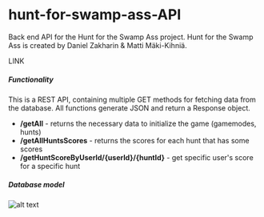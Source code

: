 hunt-for-swamp-ass-API
======

Back end API for the Hunt for the Swamp Ass project. Hunt for the Swamp Ass is created by Daniel Zakharin & Matti Mäki-Kihniä.

LINK

##### Functionality

This is a REST API, containing multiple GET methods for fetching data from the database. All functions generate JSON and return a Response object.

* **/getAll** - returns the necessary data to initialize the game (gamemodes, hunts)
* **/getAllHuntsScores** - returns the scores for each hunt that has some scores
* **/getHuntScoreByUserId/{userId}/{huntId}** - get specific user's score for a specific hunt

##### Database model

![alt text](http://i.imgur.com/Mdo762p.png "Database data model")
